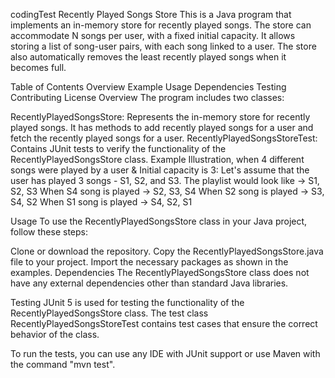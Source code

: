 codingTest
Recently Played Songs Store
This is a Java program that implements an in-memory store for recently played songs. The store can accommodate N songs per user, with a fixed initial capacity. It allows storing a list of song-user pairs, with each song linked to a user. The store also automatically removes the least recently played songs when it becomes full.

Table of Contents
Overview
Example
Usage
Dependencies
Testing
Contributing
License
Overview
The program includes two classes:

RecentlyPlayedSongsStore: Represents the in-memory store for recently played songs. It has methods to add recently played songs for a user and fetch the recently played songs for a user.
RecentlyPlayedSongsStoreTest: Contains JUnit tests to verify the functionality of the RecentlyPlayedSongsStore class.
Example
Illustration, when 4 different songs were played by a user & Initial capacity is 3: Let's assume that the user has played 3 songs - S1, S2, and S3. The playlist would look like -> S1, S2, S3 When S4 song is played -> S2, S3, S4 When S2 song is played -> S3, S4, S2 When S1 song is played -> S4, S2, S1

Usage
To use the RecentlyPlayedSongsStore class in your Java project, follow these steps:

Clone or download the repository.
Copy the RecentlyPlayedSongsStore.java file to your project.
Import the necessary packages as shown in the examples.
Dependencies
The RecentlyPlayedSongsStore class does not have any external dependencies other than standard Java libraries.

Testing
JUnit 5 is used for testing the functionality of the RecentlyPlayedSongsStore class. The test class RecentlyPlayedSongsStoreTest contains test cases that ensure the correct behavior of the class.

To run the tests, you can use any IDE with JUnit support or use Maven with the command "mvn test".

